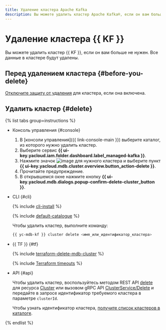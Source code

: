```yaml
---
title: Удаление кластера Apache Kafka
description: Вы можете удалить кластер Apache Kafka®, если он вам больше не нужен. Все данные в кластере будут удалены. В консоли управления выберите каталог, из которого нужно удалить кластер.
---
```


# Удаление кластера {{ KF }}

Вы можете удалить кластер {{ KF }}, если он вам больше не нужен. Все данные в кластере будут удалены.

## Перед удалением кластера {#before-you-delete}

[Отключите защиту от удаления](cluster-update.md#change-additional-settings) для кластера, если она включена.

## Удалить кластер {#delete}

{% list tabs group=instructions %}

- Консоль управления {#console}

  1. В [консоли управления]({{ link-console-main }}) выберите каталог, из которого нужно удалить кластер.
  1. Выберите сервис **{{ ui-key.yacloud.iam.folder.dashboard.label_managed-kafka }}**.
  1. Нажмите значок ![image](../../_assets/console-icons/ellipsis.svg) для нужного кластера и выберите пункт **{{ ui-key.yacloud.mdb.cluster.overview.button_action-delete }}**.
  1. Прочитайте предупреждение.
  1. В открывшемся окне нажмите кнопку **{{ ui-key.yacloud.mdb.dialogs.popup-confirm-delete-cluster_button }}**.

- CLI {#cli}

  {% include [cli-install](../../_includes/cli-install.md) %}

  {% include [default-catalogue](../../_includes/default-catalogue.md) %}

  Чтобы удалить кластер, выполните команду:

  ```bash
  {{ yc-mdb-kf }} cluster delete <имя_или_идентификатор_кластера>
  ```

- {{ TF }} {#tf}

  {% include [terraform-delete-mdb-cluster](../../_includes/mdb/terraform-delete-mdb-cluster.md) %}

  {% include [Terraform timeouts](../../_includes/mdb/mkf/terraform/cluster-timeouts.md) %}


- API {#api}

  Чтобы удалить кластер, воспользуйтесь методом REST API [delete](../api-ref/Cluster/delete.md) для ресурса [Cluster](../api-ref/Cluster/index.md) или вызовом gRPC API [ClusterService/Delete](../api-ref/grpc/Cluster/delete.md) и передайте в запросе идентификатор требуемого кластера в параметре `clusterId`.

  Чтобы узнать идентификатор кластера, [получите список кластеров в каталоге](cluster-list.md#list-clusters).
  

{% endlist %}